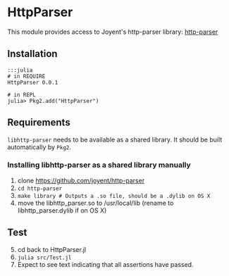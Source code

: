 # HttpParser

This module provides access to Joyent's http-parser library: [http-parser](https://github.com/joyent/http-parser)

## Installation

    :::julia
    # in REQUIRE
    HttpParser 0.0.1

    # in REPL
    julia> Pkg2.add("HttpParser")

## Requirements

`libhttp-parser` needs to be available as a shared library. It should be built automatically by `Pkg2`.

### Installing libhttp-parser as a shared library manually

1. clone https://github.com/joyent/http-parser
2. `cd http-parser`
3. `make library # Outputs a .so file, should be a .dylib on OS X`
4. move the libhttp_parser.so to /usr/local/lib (rename to libhttp_parser.dylib if on OS X)

## Test

5. cd back to HttpParser.jl
6. `julia src/Test.jl`
7. Expect to see text indicating that all assertions have passed.
